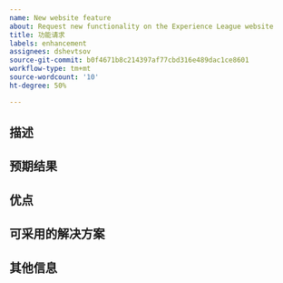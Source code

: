 ```yaml
---
name: New website feature
about: Request new functionality on the Experience League website
title: 功能请求
labels: enhancement
assignees: dshevtsov
source-git-commit: b0f4671b8c214397af77cbd316e489dac1ce8601
workflow-type: tm+mt
source-wordcount: '10'
ht-degree: 50%

---
```



## 描述

<!-- (REQUIRED) Describe the feature you want added. -->

## 预期结果

<!-- (REQUIRED) What is the expected result or behavior of this feature? -->

## 优点

<!-- (REQUIRED) How does this feature improve the docs experience? -->

## 可采用的解决方案

<!-- (OPTIONAL) What would a solution for this issue look like? -->

## 其他信息

<!-- (OPTIONAL) What other information can you provide about this feature? -->

<!--
Thank you for taking the time to report this issue!
GitHub Issues in this repo should only relate to this project's codebase.

Before submitting this issue, please make sure you are complying with our Code of Conduct:
https://github.com/AdobeDocs/commerce-operations.en/blob/main/code-of-conduct.md

Issues that do not comply with our Code of Conduct or do not contain enough information may be closed at the maintainers' discretion.

Feel free to remove this section before creating this issue.
-->
